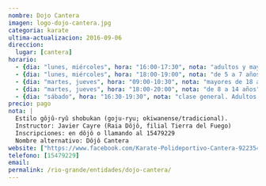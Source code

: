 ```yaml
---
nombre: Dojo Cantera
imagen: logo-dojo-cantera.jpg
categoria: karate
ultima-actualizacion: 2016-09-06
direccion: 
  lugar: [cantera]
horario: 
  - {dia: "lunes, miércoles", hora: "16:00-17:30", nota: "adultos y mayores de 15 años" }
  - {dia: "lunes, miércoles", hora: "18:00-19:00", nota: "de 5 a 7 años" }
  - {dia: "martes, jueves", hora: "09:00-10:30", nota: "mayores de 18 años" }
  - {dia: "martes, jueves", hora: "18:00-20:00", nota: "de 8 a 14 años" }
  - {dia: "sábado", hora: "16:30-19:30", nota: "clase general. Adultos y mayores de 8 años" }
precio: pago
nota: | 
  Estilo gôjû-ryû shobukan (goju-ryu; okiwanense/tradicional). 
  Instructor: Javier Cayre (Raia Dôjô, filial Tierra del Fuego)
  Inscripciones: en dôjô o llamando al 15479229
  Nombre alternativo: Dôjô Cantera
website: ["https://www.facebook.com/Karate-Polideportivo-Cantera-922354627798966/"]
telefono: [15479229]
email: 
permalink: /rio-grande/entidades/dojo-cantera/
---
```


